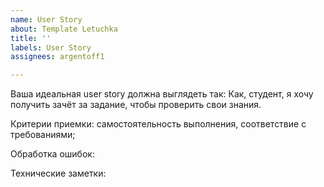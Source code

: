 ```yaml
---
name: User Story
about: Template Letuchka
title: ''
labels: User Story
assignees: argentoff1

---
```


Ваша идеальная user story должна выглядеть так:
Как, студент, я хочу получить зачёт за задание, чтобы проверить свои знания.

Критерии приемки: самостоятельность выполнения, соответствие с требованиями;

Обработка ошибок:

Технические заметки:
